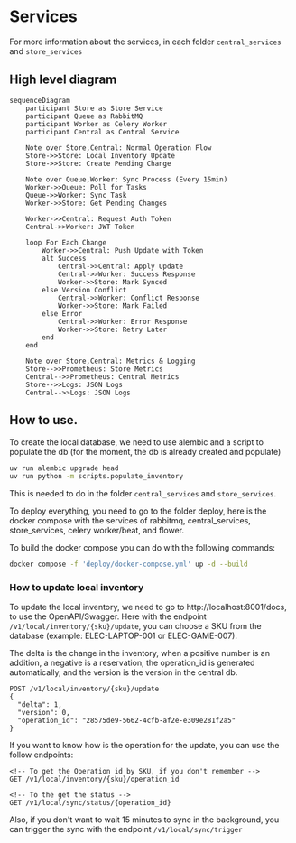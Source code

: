# Services
For more information about the services, in each folder `central_services` and `store_services`

## High level diagram
```mermaid
sequenceDiagram
    participant Store as Store Service
    participant Queue as RabbitMQ
    participant Worker as Celery Worker
    participant Central as Central Service
    
    Note over Store,Central: Normal Operation Flow
    Store->>Store: Local Inventory Update
    Store->>Store: Create Pending Change
    
    Note over Queue,Worker: Sync Process (Every 15min)
    Worker->>Queue: Poll for Tasks
    Queue->>Worker: Sync Task
    Worker->>Store: Get Pending Changes
    
    Worker->>Central: Request Auth Token
    Central->>Worker: JWT Token
    
    loop For Each Change
        Worker->>Central: Push Update with Token
        alt Success
            Central->>Central: Apply Update
            Central->>Worker: Success Response
            Worker->>Store: Mark Synced
        else Version Conflict
            Central->>Worker: Conflict Response
            Worker->>Store: Mark Failed
        else Error
            Central->>Worker: Error Response
            Worker->>Store: Retry Later
        end
    end
    
    Note over Store,Central: Metrics & Logging
    Store-->>Prometheus: Store Metrics
    Central-->>Prometheus: Central Metrics
    Store-->>Logs: JSON Logs
    Central-->>Logs: JSON Logs
```

## How to use.

To create the local database, we need to use alembic and a script to populate the db (for the moment, the db is already created and populate)

```sh
uv run alembic upgrade head
uv run python -m scripts.populate_inventory
```

This is needed to do in the folder `central_services` and `store_services`.

To deploy everything, you need to go to the folder deploy, here is the docker compose with the services of rabbitmq, central_services, store_services, celery worker/beat, and flower.

To build the docker compose you can do with the following commands:

```sh
docker compose -f 'deploy/docker-compose.yml' up -d --build 
```

### How to update local inventory

To update the local inventory, we need to go to http://localhost:8001/docs, to use the OpenAPI/Swagger. Here with the endpoint `/v1/local/inventory/{sku}/update`, you can choose a SKU from the database (example: ELEC-LAPTOP-001 or ELEC-GAME-007).

The delta is the change in the inventory, when a positive number is an addition, a negative is a reservation, the operation_id is generated automatically, and the version is the version in the central db.

```http
POST /v1/local/inventory/{sku}/update
{
  "delta": 1,
  "version": 0,
  "operation_id": "28575de9-5662-4cfb-af2e-e309e281f2a5"
}

```

If you want to know how is the operation for the update, you can use the follow endpoints:

```http
<!-- To get the Operation id by SKU, if you don't remember -->
GET /v1/local/inventory/{sku}/operation_id

<!-- To the get the status -->
GET /v1/local/sync/status/{operation_id}
```


Also, if you don't want to wait 15 minutes to sync in the background, you can trigger the sync with the endpoint `/v1/local/sync/trigger`

